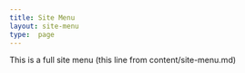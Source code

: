 ```yaml
---
title: Site Menu
layout: site-menu
type:  page 
---
```


This is a full site menu (this line from content/site-menu.md)

